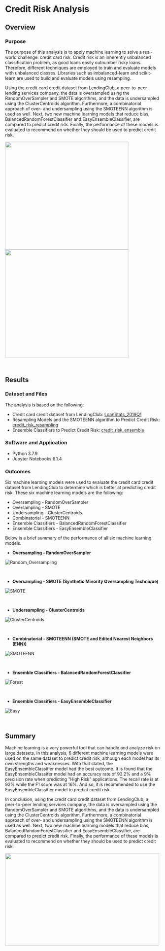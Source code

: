 # Credit Risk Analysis

## Overview

### Purpose

The purpose of this analysis is to apply machine learning to solve a real-world challenge: credit card risk. Credit risk is an inherently unbalanced classification problem, as good loans easily outnumber risky loans. Therefore, different techniques are employed to train and evaluate models with unbalanced classes. Libraries such as imbalanced-learn and scikit-learn are used to build and evaluate models using resampling.

Using the credit card credit dataset from LendingClub, a peer-to-peer lending services company, the data is oversampled using the RandomOverSampler and SMOTE algorithms, and the data is undersampled using the ClusterCentroids algorithm. Furthermore, a combinatorial approach of over- and undersampling using the SMOTEENN algorithm is used as well. Next, two new machine learning models that reduce bias, BalancedRandomForestClassifier and EasyEnsembleClassifier, are compared to predict credit risk. Finally, the performance of these models is evaluated to recommend on whether they should be used to predict credit risk.

<p float="left">
  <img src="Images/loan.png" width="400" height="350" />
  <img src="Images/loan1.png" width="400" height="350" />
</p>

<p>&nbsp;</p>

## Results

### Dataset and Files

The analysis is based on the following: 

* Credit card credit dataset from LendingClub: [LoanStats_2019Q1](LoanStats_2019Q1.csv.zip)
* Resampling Models and the SMOTEENN algorithm to Predict Credit Risk: [credit_risk_resampling](credit_risk_resampling.ipynb)
* Ensemble Classifiers to Predict Credit Risk: [credit_risk_ensemble](credit_risk_ensemble.ipynb)

### Software and Application

* Python 3.7.9 
* Jupyter Notebooks 6.1.4

### Outcomes 

Six machine learning models were used to evaluate the credit card credit dataset from LendingClub to determine which is better at predicting credit risk. These six machine learning models are the following:

* Oversampling  - RandomOverSampler
* Oversampling  - SMOTE
* Undersampling - ClusterCentroids
* Combinatorial - SMOTEENN
* Ensemble Classifiers - BalancedRandomForestClassifier
* Ensemble Classifiers - EasyEnsembleClassifier

Below is a brief summary of the performance of all six machine learning models.

* **Oversampling  - RandomOverSampler**

![Random_Oversampling](Images/Random_Oversampling.png)
<p>&nbsp;</p>

* **Oversampling  - SMOTE (Synthetic Minority Oversampling Technique)**

![SMOTE](Images/SMOTE.png)
<p>&nbsp;</p>

* **Undersampling - ClusterCentroids**

![ClusterCentroids](Images/ClusterCentroids.png)
<p>&nbsp;</p>

* **Combinatorial - SMOTEENN (SMOTE and Edited Nearest Neighbors (ENN))**

![SMOTEENN](Images/SMOTEENN.png)
<p>&nbsp;</p>

* **Ensemble Classifiers - BalancedRandomForestClassifier**

![Forest](Images/Forest.png)
<p>&nbsp;</p>

* **Ensemble Classifiers - EasyEnsembleClassifier**

![Easy](Images/Easy.png)
<p>&nbsp;</p>

## Summary

Machine learning is a very powerful tool that can handle and analyze risk on large datasets. In this analysis, 6 different machine learning models were used on the same dataset to predict credit risk, although each model has its own strengths and weaknesses. With that stated, the EasyEnsembleClassifier model had the best outcome. It is found that the EasyEnsembleClassifer model had an accuracy rate of 93.2% and a 9% precision rate when predicting "High Risk" applications. The recall rate is at 92% while the F1 score was at 16%. And so, it is recommended to use the EasyEnsembleClassifier model to predict credit risk.

In conclusion, using the credit card credit dataset from LendingClub, a peer-to-peer lending services company, the data is oversampled using the RandomOverSampler and SMOTE algorithms, and the data is undersampled using the ClusterCentroids algorithm. Furthermore, a combinatorial approach of over- and undersampling using the SMOTEENN algorithm is used as well. Next, two new machine learning models that reduce bias, BalancedRandomForestClassifier and EasyEnsembleClassifier, are compared to predict credit risk. Finally, the performance of these models is evaluated to recommend on whether they should be used to predict credit risk.

<p float="left">
  <img src="Images/loan2.png" width="500" height="300" />
</p>

